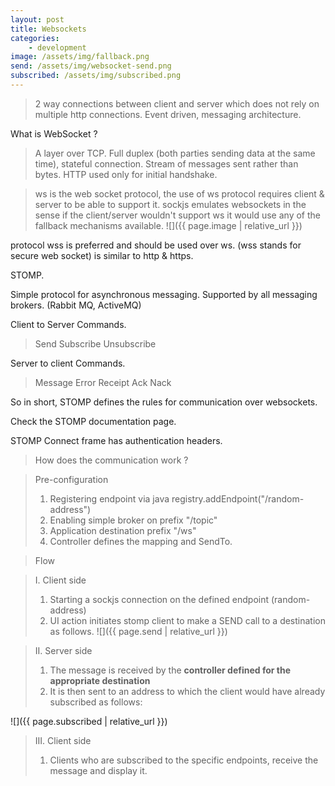 ```yaml
---
layout: post
title: Websockets
categories: 
    - development
image: /assets/img/fallback.png
send: /assets/img/websocket-send.png
subscribed: /assets/img/subscribed.png
---
```


> 2 way connections between client and server which does not rely on multiple http connections.
> Event driven, messaging architecture. 

What is WebSocket ?
> A layer over TCP.
> Full duplex (both parties sending data at the same time), stateful connection. 
> Stream of messages sent rather than bytes.
> HTTP used only for initial handshake.

> ws is the web socket protocol, the use of ws protocol requires client & server to be able to support it.
> sockjs emulates websockets in the sense if the client/server wouldn't support ws it would use any of the fallback mechanisms available.
![]({{ page.image | relative_url }}) 


protocol wss is preferred and should be used over ws. (wss stands for secure web socket) is similar to http & https.

STOMP. 

Simple protocol for asynchronous messaging.
Supported by all messaging brokers. (Rabbit MQ, ActiveMQ)

Client to Server Commands.
> Send
> Subscribe
> Unsubscribe

Server to client Commands.
> Message
> Error
> Receipt
> Ack
> Nack

So in short, STOMP defines the rules for communication over websockets.

Check the STOMP documentation page.

STOMP Connect frame has authentication headers.

> How does the communication work ?

> Pre-configuration
> 1. Registering endpoint via java registry.addEndpoint("/random-address")
> 2. Enabling simple broker on prefix "/topic"    
> 3. Application destination prefix "/ws"
> 4. Controller defines the mapping and SendTo. 

> Flow <br>

> I. Client side <br>
> 1. Starting a sockjs connection on the defined endpoint (random-address)
> 2. UI action initiates stomp client to make a SEND call to a destination as follows.
![]({{ page.send | relative_url }}) 



> II. Server side <br>
> 1. The message is received by the <strong>controller defined for the appropriate destination</strong>
> 2. It is then sent to an address to which the client would have already subscribed as follows:<br>

![]({{ page.subscribed | relative_url }}) 

> III. Client side <br>
> 1. Clients who are subscribed to the specific endpoints, receive the message and display it.